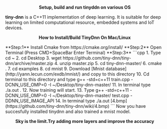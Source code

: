 <p align="center"><b>Setup, build and run tinyddn on various OS</b><p align="center">

<b>tiny-dnn</b> is a C++11 implementation of deep learning. It is suitable for deep learning on limited computational resource, embedded systems and IoT devices.


<p align="center"><b>How to Install/Build TinyDnn On Mac/Linux</b></p>
**Step:1** Install Cmake from https://cmake.org/install/  
**Step:2** Open Terminal (Press CMD+SpaceBar Enter Terminal)    
**Step:3** 
```cpp
1. Type cd ~  
2. cd Desktop  
3. wget https://github.com/tiny-dnn/tiny-dnn/archive/master.zip  
4. unzip master.zip  
5. cd tiny-dnn-master/  
6. cmake .  
7. cd examples  
8. cd mnist  
9. Download [Mnist database](http://yann.lecun.com/exdb/mnist/) and copy to this directory  
10. Cd terminal to this directory and type g++ -std=c++11 train.cpp -DCNN_USE_OMP=0 -I ~/Desktop/tiny-dnn-master/  
11. In terminal type ./a.out .  
12. Now training will start.
13. Type g++ -std=c++11  -DCNN_USE_OMP=0 -I ~/Desktop/tiny-dnn-master/ test.cpp -DDNN_USE_IMAGE_API  
14. In terminal type ./a.out [4.bmp] (https://github.com/tiny-dnn/tiny-dnn/wiki/4.bmp)
```  
Now you have succesfully installed tinydnn and also trained a mnist model.
<p align="center"><b>Sky is the limit.Try adding more layers and improve the accuracy</b><p align="center">



